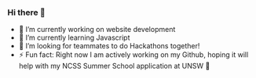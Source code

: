 ### Hi there 👋

- 🔭 I’m currently working on website development
- 🌱 I’m currently learning Javascript
- 👯 I’m looking for teammates to do Hackathons together!
- ⚡ Fun fact: Right now I am actively working on my Github, hoping it will help with my NCSS Summer School application at UNSW 🤞
